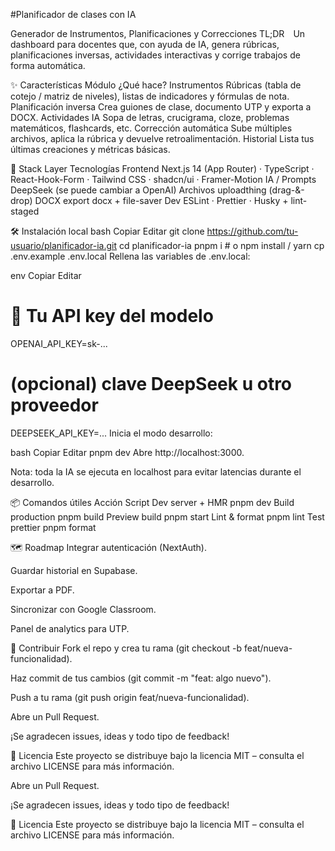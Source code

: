#Planificador de clases con IA 
 
Generador de Instrumentos, Planificaciones y Correcciones
TL;DR Un dashboard para docentes que, con ayuda de IA, genera rúbricas, planificaciones inversas, actividades interactivas y corrige trabajos de forma automática.


✨ Características
Módulo	¿Qué hace?
Instrumentos	Rúbricas (tabla de cotejo / matriz de niveles), listas de indicadores y fórmulas de nota.
Planificación inversa	Crea guiones de clase, documento UTP y exporta a DOCX.
Actividades IA	Sopa de letras, crucigrama, cloze, problemas matemáticos, flashcards, etc.
Corrección automática	Sube múltiples archivos, aplica la rúbrica y devuelve retroalimentación.
Historial	Lista tus últimas creaciones y métricas básicas.

🚀 Stack
Layer	Tecnologías
Frontend	Next.js 14 (App Router) · TypeScript · React-Hook-Form · Tailwind CSS · shadcn/ui · Framer-Motion
IA / Prompts	DeepSeek (se puede cambiar a OpenAI)
Archivos	uploadthing (drag-&-drop)
DOCX export	docx + file-saver
Dev	ESLint · Prettier · Husky + lint-staged

🛠️ Instalación local
bash
Copiar
Editar
git clone https://github.com/tu-usuario/planificador-ia.git
cd planificador-ia
pnpm i            # o npm install / yarn
cp .env.example .env.local
Rellena las variables de .env.local:

env
Copiar
Editar
# 🔑 Tu API key del modelo
OPENAI_API_KEY=sk-...

# (opcional) clave DeepSeek u otro proveedor
DEEPSEEK_API_KEY=...
Inicia el modo desarrollo:

bash
Copiar
Editar
pnpm dev
Abre http://localhost:3000.

Nota: toda la IA se ejecuta en localhost para evitar latencias durante el desarrollo.

📦 Comandos útiles
Acción	Script
Dev server + HMR	pnpm dev
Build production	pnpm build
Preview build	pnpm start
Lint & format	pnpm lint
Test prettier	pnpm format

🗺️ Roadmap
 Integrar autenticación (NextAuth).

 Guardar historial en Supabase.

 Exportar a PDF.

 Sincronizar con Google Classroom.

 Panel de analytics para UTP.

🤝 Contribuir
Fork el repo y crea tu rama (git checkout -b feat/nueva-funcionalidad).

Haz commit de tus cambios (git commit -m "feat: algo nuevo").

Push a tu rama (git push origin feat/nueva-funcionalidad).

Abre un Pull Request.

¡Se agradecen issues, ideas y todo tipo de feedback!

📝 Licencia
Este proyecto se distribuye bajo la licencia MIT – consulta el archivo LICENSE para más información.

Abre un Pull Request.

¡Se agradecen issues, ideas y todo tipo de feedback!

📝 Licencia
Este proyecto se distribuye bajo la licencia MIT – consulta el archivo LICENSE para más información.

